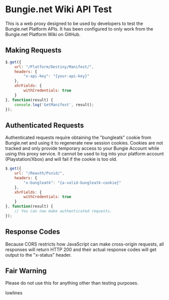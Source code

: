# Bungie.net Wiki API Test
This is a web proxy designed to be used by developers to test the Bungie.net Platform APIs. It has been configured to only work from the Bungie.net Platform Wiki on GitHub.

## Making Requests

```javascript
$.get({
	url: "/Platform/Destiny/Manifest/",
	headers: {
		"x-api-key": "{your-api-key}"
	},
	xhrFields: {
		withCredentials: true
	}
}, function(result) {
	console.log('GetManifest', result);
});
```

## Authenticated Requests
Authenticated requests require obtaining the "bungleatk" cookie from Bungie.net and using it to regenerate new session cookies.
Cookies are not tracked and only provide temporary access to your Bungie Account while using this proxy service. It cannot be used to log into your platform account (Playstation/Xbox) and will fail if the cookie is too old.

```javascript
$.get({
	url: "/Reauth/Psnid/",
	headers: {
		"x-bungleatk": "{a-valid-bungleatk-cookie}"
	},
	xhrFields: {
		withCredentials: true
	}
}, function(result) {
	// You can now make authenticated requests.
});
```

## Response Codes
Because CORS restricts how JavaScript can make cross-origin requests, all responses will return HTTP 200 and their actual response codes will get output to the "x-status" header.

## Fair Warning
Please do not use this for anything other than testing purposes.

lowlines